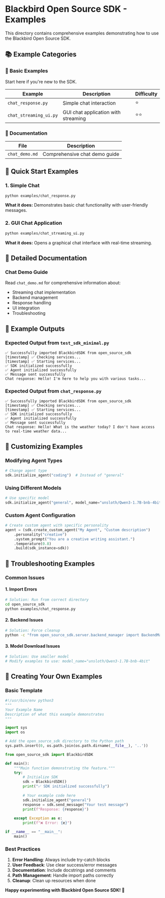 # Blackbird Open Source SDK - Examples

This directory contains comprehensive examples demonstrating how to use the Blackbird Open Source SDK.

## 📚 Example Categories

### 🚀 Basic Examples
Start here if you're new to the SDK.

| Example | Description | Difficulty |
|---------|-------------|------------|
| `chat_response.py` | Simple chat interaction | ⭐ |
| `chat_streaming_ui.py` | GUI chat application with streaming | ⭐⭐ |



### 📖 Documentation
| File | Description |
|------|-------------|
| `chat_demo.md` | Comprehensive chat demo guide |

## 🚀 Quick Start Examples

### 1. Simple Chat
```bash
python examples/chat_response.py
```
**What it does:** Demonstrates basic chat functionality with user-friendly messages.

### 2. GUI Chat Application
```bash
python examples/chat_streaming_ui.py
```
**What it does:** Opens a graphical chat interface with real-time streaming.

## 📖 Detailed Documentation

### Chat Demo Guide
Read `chat_demo.md` for comprehensive information about:
- Streaming chat implementation
- Backend management
- Response handling
- UI integration
- Troubleshooting

## 🎯 Example Outputs

### Expected Output from `test_sdk_minimal.py`
```
✅ Successfully imported BlackbirdSDK from open_source_sdk
[timestamp] ✅ Checking services...
[timestamp] ✅ Starting services...
✅ SDK initialized successfully
✅ Agent initialized successfully
✅ Message sent successfully
Chat response: Hello! I'm here to help you with various tasks...
```

### Expected Output from `chat_response.py`
```
✅ Successfully imported BlackbirdSDK from open_source_sdk
[timestamp] ✅ Checking services...
[timestamp] ✅ Starting services...
✅ SDK initialized successfully
✅ Agent initialized successfully
✅ Message sent successfully
Chat response: Hello! What is the weather today? I don't have access to real-time weather data...
```

## 🔧 Customizing Examples

### Modifying Agent Types
```python
# Change agent type
sdk.initialize_agent("coding")  # Instead of "general"
```

### Using Different Models
```python
# Use specific model
sdk.initialize_agent("general", model_name="unsloth/Qwen3-1.7B-bnb-4bit")
```

### Custom Agent Configuration
```python
# Create custom agent with specific personality
agent = (sdk.create_custom_agent("My Agent", "Custom description")
    .personality("creative")
    .system_prompt("You are a creative writing assistant.")
    .temperature(0.8)
    .build(sdk_instance=sdk))
```

## 🐛 Troubleshooting Examples

### Common Issues

#### 1. Import Errors
```bash
# Solution: Run from correct directory
cd open_source_sdk
python examples/chat_response.py
```

#### 2. Backend Issues
```bash
# Solution: Force cleanup
python -c "from open_source_sdk.server.backend_manager import BackendManager; BackendManager.get_instance().force_cleanup()"
```

#### 3. Model Download Issues
```bash
# Solution: Use smaller model
# Modify examples to use: model_name="unsloth/Qwen3-1.7B-bnb-4bit"
```

## 📝 Creating Your Own Examples

### Basic Template
```python
#!/usr/bin/env python3
"""
Your Example Name
Description of what this example demonstrates
"""

import sys
import os

# Add the open_source_sdk directory to the Python path
sys.path.insert(0, os.path.join(os.path.dirname(__file__), '..'))

from open_source_sdk import BlackbirdSDK

def main():
    """Main function demonstrating the feature."""
    try:
        # Initialize SDK
        sdk = BlackbirdSDK()
        print("✅ SDK initialized successfully")
        
        # Your example code here
        sdk.initialize_agent("general")
        response = sdk.send_message("Your test message")
        print(f"Response: {response}")
        
    except Exception as e:
        print(f"❌ Error: {e}")

if __name__ == "__main__":
    main()
```

### Best Practices
1. **Error Handling**: Always include try-catch blocks
2. **User Feedback**: Use clear success/error messages
3. **Documentation**: Include docstrings and comments
4. **Path Management**: Handle import paths correctly
5. **Cleanup**: Clean up resources when done


**Happy experimenting with Blackbird Open Source SDK! 🚀** 
